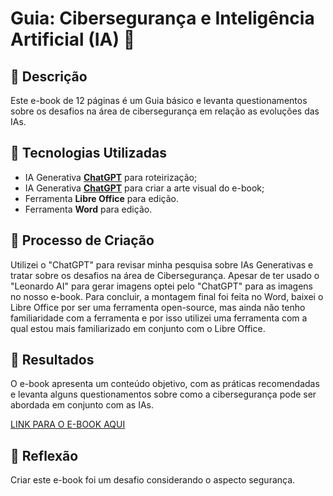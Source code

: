 # Guia: Cibersegurança e Inteligência Artificial (IA) 🌌

## 📒 Descrição
Este e-book de 12 páginas é um Guia básico e levanta questionamentos sobre os desafios na área de cibersegurança em relação as evoluções das IAs.

## 🤖 Tecnologias Utilizadas
- IA Generativa **[ChatGPT](https://chat.openai.com)** para roteirização;
- IA Generativa **[ChatGPT](https://chat.openai.com)** para criar a arte visual do e-book;
- Ferramenta **Libre Office** para edição.
- Ferramenta **Word** para edição.

## 🧐 Processo de Criação
Utilizei o "ChatGPT" para revisar minha pesquisa sobre IAs Generativas e tratar sobre os desafios na área de Cibersegurança. Apesar de ter usado o "Leonardo AI" para gerar imagens optei pelo "ChatGPT" para as imagens no nosso e-book. Para concluir, a montagem final foi feita no Word, baixei o Libre Office por ser uma ferramenta open-source, mas ainda não tenho familiaridade com a ferramenta e por isso utilizei uma ferramenta com a qual estou mais familiarizado em conjunto com o Libre Office.

## 🚀 Resultados
O e-book apresenta um conteúdo objetivo, com as práticas recomendadas e levanta alguns questionamentos sobre como a cibersegurança pode ser abordada em conjunto com as IAs.

[LINK PARA O E-BOOK AQUI]()

## 💭 Reflexão
Criar este e-book foi um desafio considerando o aspecto segurança.
